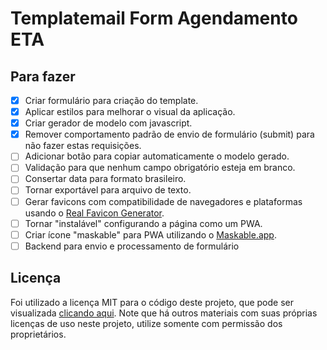 # Templatemail Form Agendamento ETA

## Para fazer

- [x] Criar formulário para criação do template.
- [x] Aplicar estilos para melhorar o visual da aplicação.
- [x] Criar gerador de modelo com javascript.
- [x] Remover comportamento padrão de envio de formulário (submit) para não fazer estas requisições.
- [ ] Adicionar botão para copiar automaticamente o modelo gerado.
- [ ] Validação para que nenhum campo obrigatório esteja em branco.
- [ ] Consertar data para formato brasileiro.
- [ ] Tornar exportável para arquivo de texto.
- [ ] Gerar favicons com compatibilidade de navegadores e plataformas usando o [Real Favicon Generator](https://realfavicongenerator.net/).
- [ ] Tornar "instalável" configurando a página como um PWA.
- [ ] Criar ícone "maskable" para PWA utilizando o [Maskable.app](https://maskable.app/).
- [ ] Backend para envio e processamento de formulário

## Licença

Foi utilizado a licença MIT para o código deste projeto, que pode ser visualizada [clicando aqui](./LICENSE). Note que há outros materiais com suas próprias licenças de uso neste projeto, utilize somente com permissão dos proprietários.